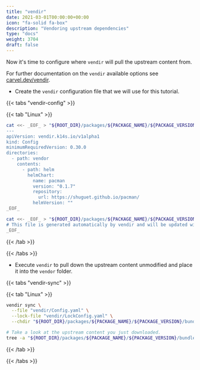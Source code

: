 ```yaml
---
title: "vendir"
date: 2021-03-01T00:00:00+00:00
icon: "fa-solid fa-box"
description: "Vendoring upstream dependencies"
type: "docs"
weight: 3704
draft: false
---
```


Now it's time to configure where `vendir` will pull the upstream content from.

For further documentation on the `vendir` available options see [carvel.dev/vendir](https://carvel.dev/vendir/docs/develop/).

- Create the `vendir` configuration file that we will use for this tutorial.

{{< tabs "vendir-config" >}}

{{< tab "Linux" >}}

```bash
cat <<- _EOF_ > "${ROOT_DIR}/packages/${PACKAGE_NAME}/${PACKAGE_VERSION}/bundle/vendir/Config.yaml"
---
apiVersion: vendir.k14s.io/v1alpha1
kind: Config
minimumRequiredVersion: 0.30.0
directories:
  - path: vendor
    contents:
      - path: helm
        helmChart:
          name: pacman
          version: "0.1.7"
          repository:
            url: https://shuguet.github.io/pacman/
          helmVersion: ""
_EOF_

cat <<- _EOF_ > "${ROOT_DIR}/packages/${PACKAGE_NAME}/${PACKAGE_VERSION}/bundle/vendir/LockConfig.yaml"
# This file is generated automatically by vendir and will be updated with resolved image references by kbld later.
_EOF_
```

{{< /tab >}}

{{< /tabs >}}

- Execute `vendir` to pull down the upstream content unmodified and place it into the `vendor` folder.

{{< tabs "vendir-sync" >}}

{{< tab "Linux" >}}

```bash
vendir sync \
  --file "vendir/Config.yaml" \
  --lock-file "vendir/LockConfig.yaml" \
  --chdir "${ROOT_DIR}/packages/${PACKAGE_NAME}/${PACKAGE_VERSION}/bundle"

# Take a look at the upstream content you just downloaded.
tree -a "${ROOT_DIR}/packages/${PACKAGE_NAME}/${PACKAGE_VERSION}/bundle/vendor"
```

{{< /tab >}}

{{< /tabs >}}
